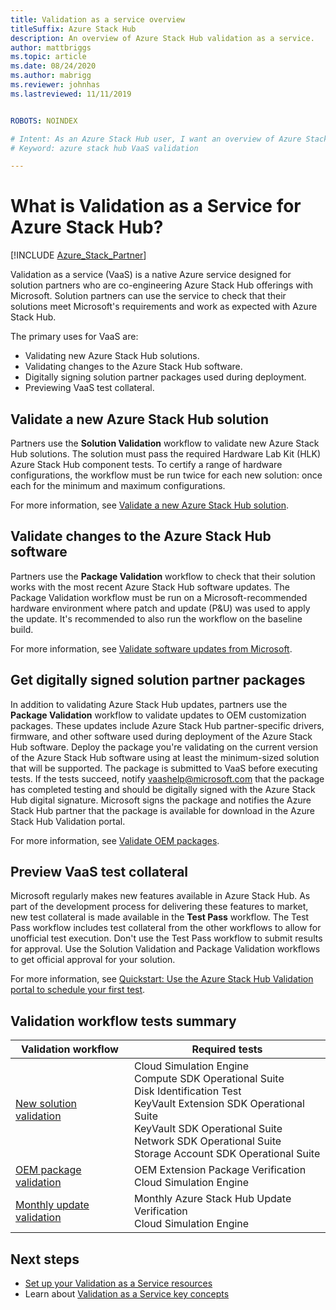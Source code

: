 ```yaml
---
title: Validation as a service overview
titleSuffix: Azure Stack Hub 
description: An overview of Azure Stack Hub validation as a service.
author: mattbriggs
ms.topic: article
ms.date: 08/24/2020
ms.author: mabrigg
ms.reviewer: johnhas
ms.lastreviewed: 11/11/2019


ROBOTS: NOINDEX

# Intent: As an Azure Stack Hub user, I want an overview of Azure Stack Hub validation as a service.
# Keyword: azure stack hub VaaS validation

---
```



# What is Validation as a Service for Azure Stack Hub?

[!INCLUDE [Azure_Stack_Partner](./includes/azure-stack-partner-appliesto.md)]

Validation as a service (VaaS) is a native Azure service designed for solution partners who are co-engineering Azure Stack Hub offerings with Microsoft. Solution partners can use the service to check that their solutions meet Microsoft's requirements and work as expected with Azure Stack Hub.

The primary uses for VaaS are:

- Validating new Azure Stack Hub solutions.
- Validating changes to the Azure Stack Hub software.
- Digitally signing solution partner packages used during deployment.
- Previewing VaaS test collateral.

## Validate a new Azure Stack Hub solution

Partners use the **Solution Validation** workflow to validate new Azure Stack Hub solutions. The solution must pass the required Hardware Lab Kit (HLK) Azure Stack Hub component tests. To certify a range of hardware configurations, the workflow must be run twice for each new solution: once each for the minimum and maximum configurations.

For more information, see [Validate a new Azure Stack Hub solution](azure-stack-vaas-validate-solution-new.md).

## Validate changes to the Azure Stack Hub software

Partners use the **Package Validation** workflow to check that their solution works with the most recent Azure Stack Hub software updates. The Package Validation workflow must be run on a Microsoft-recommended hardware environment where patch and update (P&U) was used to apply the update. It's recommended to also run the workflow on the baseline build.

For more information, see [Validate software updates from Microsoft](azure-stack-vaas-validate-microsoft-updates.md).

## Get digitally signed solution partner packages

In addition to validating Azure Stack Hub updates, partners use the **Package Validation** workflow to validate updates to OEM customization packages. These updates include Azure Stack Hub partner-specific drivers, firmware, and other software used during deployment of the Azure Stack Hub software. Deploy the package you're validating on the current version of the Azure Stack Hub software using at least the minimum-sized solution that will be supported. The package is submitted to VaaS before executing tests. If the tests succeed, notify [vaashelp@microsoft.com](mailto:vaashelp@microsoft.com) that the package has completed testing and should be digitally signed with the Azure Stack Hub digital signature. Microsoft signs the package and notifies the Azure Stack Hub partner that the package is available for download in the Azure Stack Hub Validation portal.

For more information, see [Validate OEM packages](azure-stack-vaas-validate-oem-package.md).

## Preview VaaS test collateral

Microsoft regularly makes new features available in Azure Stack Hub. As part of the development process for delivering these features to market, new test collateral is made available in the **Test Pass** workflow. The Test Pass workflow includes test collateral from the other workflows to allow for unofficial test execution. Don't use the Test Pass workflow to submit results for approval. Use the Solution Validation and Package Validation workflows to get official approval for your solution.

For more information, see [Quickstart: Use the Azure Stack Hub Validation portal to schedule your first test](azure-stack-vaas-schedule-test-pass.md).

## Validation workflow tests summary

| Validation workflow | Required tests |
|----|------------|
| [New solution validation](azure-stack-vaas-validate-solution-new.md) | Cloud Simulation Engine<br>Compute SDK Operational Suite<br>Disk Identification Test<br>KeyVault Extension SDK Operational Suite<br>KeyVault SDK Operational Suite<br>Network SDK Operational Suite<br>Storage Account SDK Operational Suite<br> |
| [OEM package validation](azure-stack-vaas-validate-oem-package.md) | OEM Extension Package Verification<br>Cloud Simulation Engine |
| [Monthly update validation](azure-stack-vaas-validate-microsoft-updates.md) | Monthly Azure Stack Hub Update Verification<br>Cloud Simulation Engine<br> |

## Next steps

- [Set up your Validation as a Service resources](azure-stack-vaas-set-up-resources.md)
- Learn about [Validation as a Service key concepts](azure-stack-vaas-key-concepts.md)
